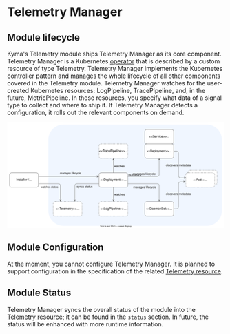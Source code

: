 # Telemetry Manager

## Module lifecycle

Kyma's Telemetry module ships Telemetry Manager as its core component. Telemetry Manager is a Kubernetes [operator](https://kubernetes.io/docs/concepts/extend-kubernetes/operator/) that is described by a custom resource of type Telemetry. Telemetry Manager implements the Kubernetes controller pattern and manages the whole lifecycle of all other components covered in the Telemetry module.
Telemetry Manager watches for the user-created Kubernetes resources: LogPipeline, TracePipeline, and, in the future, MetricPipeline. In these resources, you specify what data of a signal type to collect and where to ship it.
If Telemetry Manager detects a configuration, it rolls out the relevant components on demand.

![Manager](assets/manager-lifecycle.drawio.svg)

## Module Configuration

At the moment, you cannot configure Telemetry Manager. It is planned to support configuration in the specification of the related [Telemetry resource](resources/01-telemetry.md).

## Module Status

Telemetry Manager syncs the overall status of the module into the [Telemetry resource](resources/01-telemetry.md); it can be found in the `status` section. In future, the status will be enhanced with more runtime information.
